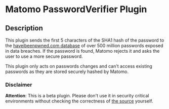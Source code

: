# Matomo PasswordVerifier Plugin

## Description

This plugin sends the first 5 characters of the SHA1 hash of the password to the [haveibeenpwned.com database](https://haveibeenpwned.com/Passwords) of over 500 million passwords exposed in data breaches. If the password is found, Matomo rejects it and asks the user to use a more secure password.

This plugin only acts on passwords changes and can't access existing passwords as they are stored securely hashed by Matomo.

### Disclaimer

**Attention**: This is a beta plugin. Please don't use it in security critical environments without checking the correctness of [the source](https://github.com/Findus23/plugin-PasswordVerifier/blob/master/PasswordVerifier.php) yourself.
